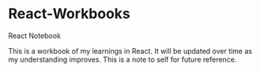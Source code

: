 # React-Workbooks
React Notebook

This is a workbook of my learnings in React. It will be updated over time as my understanding improves. This is a note to self for future reference.
